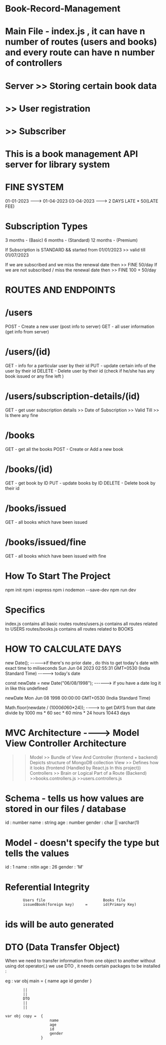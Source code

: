 # Book-Record-Management

# Main File - index.js , it can have n number of routes (users and books) and every route can have n number of controllers

# Server >> Storing certain book data
#        >> User registration
#        >> Subscriber

# This is a book management API server for library system

# FINE SYSTEM
01-01-2023 ---> 01-04-2023
03-04-2023 ---> 2 DAYS LATE * 50(LATE FEE)

# Subscription Types
3 months - (Basic)
6 months - (Standard)
12 months - (Premium)

If Subscription is STANDARD && started from 01/01/2023
    >> valid till 01/07/2023

If we are subscribed and we miss the renewal date then  >> FINE 50/day
If we are not subscribed / miss the renewal date then >> FINE 100 + 50/day


# ROUTES AND ENDPOINTS 

# /users
POST - Create a new user (post info to server)
GET - all user information (get info from server)

# /users/(id)
GET - info for a particular user by their id
PUT - update certain info of the user by their id
DELETE - Delete user by their id (check if he/she has any book issued or any fine left )

# /users/subscription-details/(id)
GET - get user subscription details 
    >> Date of Subscription
    >> Valid Till
    >> Is there any fine

# /books 
GET - get all the books
POST - Create or Add a new book 

# /books/(id)
GET - get book by ID
PUT - update books by ID
DELETE - Delete book by their id 

# /books/issued 
GET - all books which have been issued

# /books/issued/fine
GET - all books which have been issued with fine

# How To Start The Project
npm init 
npm i express
npm i nodemon --save-dev
npm run dev


# Specifics 
index.js contains all basic routes 
routes/users.js contains all routes related to USERS
routes/books.js contains all routes related to BOOKS

# HOW TO CALCULATE DAYS 
new Date();  ----->if there's no prior date , do this to get today's date with exact time to miliseconds
Sun Jun 04 2023 02:55:31 GMT+0530 (India Standard Time) -----> today's date

const newDate = new Date("06/08/1998");  ------> if you have a date log it in like this 
undefined

newDate
Mon Jun 08 1998 00:00:00 GMT+0530 (India Standard Time)

Math.floor(newdate / (1000*60*60*24));  ----> to get DAYS from that date divide by 1000 ms * 60 sec * 60 mins * 24 hours
10443 days


# MVC Architecture ----> Model  View  Controller Architecture
>>  Model >> Bundle of View And Controller (frontend + backend)   Depicts structure of MongoDB collection 
>>  View >>  Defines how it looks (frontend (Handled by React.js In this project)) 
>>  Controllers >> Brain or Logical Part of a Route (Backend)  
    >>books.controllers.js
    >>users.controllers.js


# Schema - tells us how values are stored in our files / database
id : number 
name : string 
age : number 
gender : char || varchar(1)

# Model - doesn't specify the type but tells the values
id : 1 
name : nitin 
age : 26 
gender : 'M'


# Referential Integrity 
            Users file                          Books file
            issuedBook(foreign key)     =       id(Primary Key)

# ids will be auto generated 

# DTO (Data Transfer Object)
When we need to transfer information from one object to another without using dot operator(.) we use DTO , it needs certain packages
to be installed : 

eg : var obj main = {
                        name 
                        age 
                        id 
                        gender
                    }

            ||        
            ||
            DTO
            ||
            ||        
    
    var obj copy =  {
                        name 
                        age 
                        id 
                        gender
                    }